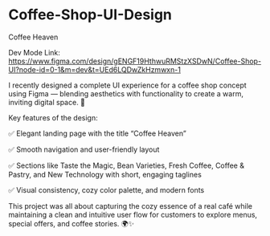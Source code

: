 # Coffee-Shop-UI-Design
Coffee Heaven

Dev Mode Link: https://www.figma.com/design/gENGF19HthwuRMStzXSDwN/Coffee-Shop-UI?node-id=0-1&m=dev&t=UEd6LQDwZkHzmwxn-1

I recently designed a complete UI experience for a coffee shop concept using Figma — blending aesthetics with functionality to create a warm, inviting digital space. 🌿

Key features of the design:

✅ Elegant landing page with the title “Coffee Heaven”

✅ Smooth navigation and user-friendly layout

✅ Sections like Taste the Magic, Bean Varieties, Fresh Coffee, Coffee & Pastry, and New Technology with short, engaging taglines

✅ Visual consistency, cozy color palette, and modern fonts

This project was all about capturing the cozy essence of a real café while maintaining a clean and intuitive user flow for customers to explore menus, special offers, and coffee stories. 🌍✨
